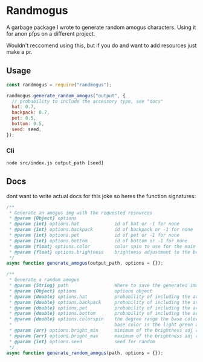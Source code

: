 # Randmogus

A garbage package I wrote to generate random amogus characters. Using it for anon pfps on a different project.

Wouldn't reccomend using this, but if you do and want to add resources just make a pr.

## Usage

```js
const randmogus = require("randmogus");

randmogus.generate_random_amogus("output", {
  // probability to include the accessory type, see "docs"
  hat: 0.7,
  backpack: 0.7,
  pet: 0.5,
  bottom: 0.5,
  seed: seed,
});
```

### Cli

```
node src/index.js output_path [seed]
```

## Docs

dont want to write actual docs for this joke so heres the function signatures:

```js
/**
 * Generate an amogus img with the requested resources
 * @param {Object} options
 * @param {int} options.hat             id of hat or -1 for none
 * @param {int} options.backpack        id of backpack or -1 for none
 * @param {int} options.pet             id of pet or -1 for none
 * @param {int} options.bottom          id of bottom or -1 for none
 * @param {float} options.color         color spin to use for the main body
 * @param {float} options.brightness    brightness adjustment to the body -1 to 1
 */
async function generate_amogus(output_path, options = {});

/**
 * Generate a random amogus
 * @param {String} path                 Where to save the generated image
 * @param {Object} options              options object
 * @param {double} options.hat          probability of including the accsssory, default 1
 * @param {double} options.backpack     probability of including the accsssory, default 1
 * @param {double} options.pet          probability of including the accsssory, default 1
 * @param {double} options.bottom       probability of including the accsssory, default 1
 * @param {double} options.colorspin    the degree range the base color will be spun (0, colorspin]
 *                                      base color is the light green amogus, default 360
 * @param {arr} options.bright_min      minimum of the brightness adj range, default -1
 * @param {arr} options.bright_max      maximum of the brightness adj range, default 0
 * @param {int} options.seed            seed for random
 */
async function generate_random_amogus(path, options = {});
```

